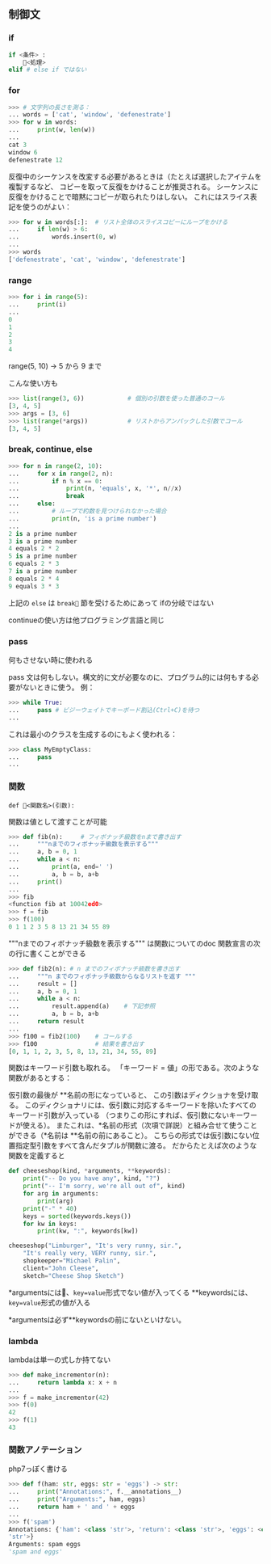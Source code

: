 ## 制御文

### if

```python
if <条件> : 
    <処理>
elif # else if ではない
```

### for

```python
>>> # 文字列の長さを測る：
... words = ['cat', 'window', 'defenestrate']
>>> for w in words:
...     print(w, len(w))
...
cat 3
window 6
defenestrate 12 
````

反復中のシーケンスを改変する必要があるときは（たとえば選択したアイテムを複製するなど、
コピーを取って反復をかけることが推奨される。
シーケンスに反復をかけることで暗黙にコピーが取られたりはしない。
これにはスライス表記を使うのがよい：

```python
>>> for w in words[:]:  # リスト全体のスライスコピーにループをかける
...     if len(w) > 6:
...         words.insert(0, w)
...
>>> words
['defenestrate', 'cat', 'window', 'defenestrate'] 
```

### range

```python
>>> for i in range(5):
...     print(i)
...
0
1
2
3
4
```

range(5, 10)
→ 5 から 9 まで

こんな使い方も

```python
>>> list(range(3, 6))            # 個別の引数を使った普通のコール
[3, 4, 5]
>>> args = [3, 6]
>>> list(range(*args))           # リストからアンパックした引数でコール
[3, 4, 5] 
```

### break, continue, else

```python
>>> for n in range(2, 10):
...     for x in range(2, n):
...         if n % x == 0:
...             print(n, 'equals', x, '*', n//x)
...             break
...     else:
...         # ループで約数を見つけられなかった場合
...         print(n, 'is a prime number')
...
2 is a prime number
3 is a prime number
4 equals 2 * 2
5 is a prime number
6 equals 2 * 3
7 is a prime number
8 equals 2 * 4
9 equals 3 * 3 
```

上記の `else` は `break` 節を受けるためにあって
ifの分岐ではない

continueの使い方は他プログラミング言語と同じ

### pass

何もさせない時に使われる

pass 文は何もしない。構文的に文が必要なのに、プログラム的には何もする必要がないときに使う。
例：

```python
>>> while True:
...     pass # ビジーウェイトでキーボード割込(Ctrl+C)を待つ
... 
```

これは最小のクラスを生成するのにもよく使われる：

```python
>>> class MyEmptyClass:
...     pass
... 
```

### 関数

`def <関数名>(引数):`

関数は値として渡すことが可能

```python
>>> def fib(n):     # フィボナッチ級数をnまで書き出す
...     """nまでのフィボナッチ級数を表示する"""
...     a, b = 0, 1
...     while a < n:
...         print(a, end=' ')
...         a, b = b, a+b
...     print()
...
>>> fib
<function fib at 10042ed0>
>>> f = fib
>>> f(100)
0 1 1 2 3 5 8 13 21 34 55 89 
```

"""nまでのフィボナッチ級数を表示する""" は関数についてのdoc
関数宣言の次の行に書くことができる


```python
>>> def fib2(n): # n までのフィボナッチ級数を書き出す
...     """n までのフィボナッチ級数からなるリストを返す """
...     result = []
...     a, b = 0, 1 
...     while a < n:
...         result.append(a)    # 下記参照
...         a, b = b, a+b
...     return result
...
>>> f100 = fib2(100)    # コールする
>>> f100                # 結果を書き出す
[0, 1, 1, 2, 3, 5, 8, 13, 21, 34, 55, 89] 
```

関数はキーワード引数も取れる。 「キーワード  = 値」の形である。次のような関数があるとする：

仮引数の最後が **名前の形になっていると、 この引数はディクショナを受け取る。
このディクショナリには、仮引数に対応するキーワードを除いたすべてのキーワード引数が入っている
（つまりこの形にすれば、仮引数にないキーワードが使える）。
またこれは、*名前の形式（次項で詳説）と組み合せて使うことができる（*名前は **名前の前にあること）。
こちらの形式では仮引数にない位置指定型引数をすべて含んだタプルが関数に渡る。
だからたとえば次のような関数を定義すると

```python
def cheeseshop(kind, *arguments, **keywords):
    print("-- Do you have any", kind, "?")
    print("-- I'm sorry, we're all out of", kind)
    for arg in arguments:
        print(arg)
    print("-" * 40)
    keys = sorted(keywords.keys())
    for kw in keys:
        print(kw, ":", keywords[kw])

cheeseshop("Limburger", "It's very runny, sir.",
    "It's really very, VERY runny, sir.",
    shopkeeper="Michael Palin",
    client="John Cleese",
    sketch="Cheese Shop Sketch") 
```

*argumentsには、`key=value`形式でない値が入ってくる
**keywordsには、`key=value`形式の値が入る

*argumentsは必ず**keywordsの前にないといけない。

### lambda

lambdaは単一の式しか持てない

```python
>>> def make_incrementor(n):
...     return lambda x: x + n
...
>>> f = make_incrementor(42)
>>> f(0)
42
>>> f(1)
43 
```

### 関数アノテーション

php7っぽく書ける

```python
>>> def f(ham: str, eggs: str = 'eggs') -> str:
...     print("Annotations:", f.__annotations__)
...     print("Arguments:", ham, eggs)
...     return ham + ' and ' + eggs
...
>>> f('spam')
Annotations: {'ham': <class 'str'>, 'return': <class 'str'>, 'eggs': <class 
'str'>}
Arguments: spam eggs
'spam and eggs' 
```